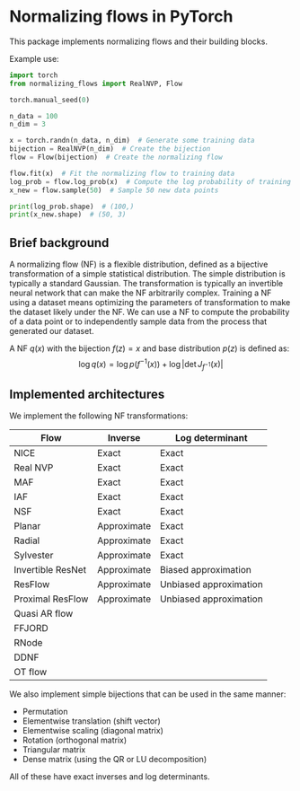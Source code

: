 # Normalizing flows in PyTorch

This package implements normalizing flows and their building blocks.

Example use:

```python
import torch
from normalizing_flows import RealNVP, Flow

torch.manual_seed(0)

n_data = 100
n_dim = 3

x = torch.randn(n_data, n_dim)  # Generate some training data
bijection = RealNVP(n_dim)  # Create the bijection
flow = Flow(bijection)  # Create the normalizing flow

flow.fit(x)  # Fit the normalizing flow to training data
log_prob = flow.log_prob(x)  # Compute the log probability of training data
x_new = flow.sample(50)  # Sample 50 new data points

print(log_prob.shape)  # (100,)
print(x_new.shape)  # (50, 3)
```

## Brief background

A normalizing flow (NF) is a flexible distribution, defined as a bijective transformation of a simple statistical
distribution.
The simple distribution is typically a standard Gaussian.
The transformation is typically an invertible neural network that can make the NF arbitrarily complex.
Training a NF using a dataset means optimizing the parameters of transformation to make the dataset likely under the NF.
We can use a NF to compute the probability of a data point or to independently sample data from the process that
generated our dataset.

A NF $q(x)$ with the bijection $f(z) = x$ and base distribution $p(z)$ is defined as:
$$\log q(x) = \log p(f^{-1}(x)) + \log\left|\det J_{f^{-1}}(x)\right|$$

## Implemented architectures

We implement the following NF transformations:

| Flow              | Inverse     | Log determinant        |
|-------------------|-------------|------------------------|
| NICE              | Exact       | Exact                  |
| Real NVP          | Exact       | Exact                  |
| MAF               | Exact       | Exact                  |
| IAF               | Exact       | Exact                  |
| NSF               | Exact       | Exact                  |
| Planar            | Approximate | Exact                  |
| Radial            | Approximate | Exact                  |
| Sylvester         | Approximate | Exact                  |
| Invertible ResNet | Approximate | Biased approximation   |
| ResFlow           | Approximate | Unbiased approximation |
| Proximal ResFlow  | Approximate | Unbiased approximation |
| Quasi AR flow     |             |                        |
| FFJORD            |             |                        |
| RNode             |             |                        |
| DDNF              |             |                        |
| OT flow           |             |                        |

We also implement simple bijections that can be used in the same manner:

* Permutation
* Elementwise translation (shift vector)
* Elementwise scaling (diagonal matrix)
* Rotation (orthogonal matrix)
* Triangular matrix
* Dense matrix (using the QR or LU decomposition)

All of these have exact inverses and log determinants.